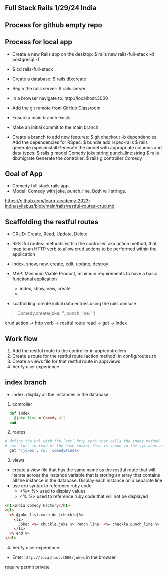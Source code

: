 ## Full Stack Rails 1/29/24 India

## Process for github empty repo

## Process for local app
- Create a new Rails app on the desktop: $ rails new rails-full-stack -d postgresql -T
- $ cd rails-full-stack
- Create a database: $ rails db:create
- Begin the rails server: $ rails server
- In a browser navigate to: http://localhost:3000
- Add the git remote from GitHub Classroom
- Ensure a main branch exists
- Make an initial commit to the main branch

- Create a branch to add new features: $ git checkout -b dependencies
Add the dependencies for RSpec:
$ bundle add rspec-rails
$ rails generate rspec:install
Generate the model with appropriate columns and data types: $ rails g model Comedy joke:string punch_line:string
$ rails db:migrate
Generate the controller: $ rails g controller Comedy

## Goal of App
- Comedy full stack rails app
- Model: Comedy with joke, punch_line. Both will strings.

https://github.com/learn-academy-2023-india/syllabus/blob/main/rails/restful-routes-crud.md

## Scaffolding the restful routes
- CRUD: Create, Read, Update, Delete
- RESTful routes: methods within the controller, aka action method, that map to an HTTP verb to allow crud actions to be performed within the application
- index, show, new, create, edit, update, destroy

- MVP: Minimum Viable Product, minimum requirements to have a basic functional application
    - index, show, new, create
    - 
- scaffolding: create initial data entries using the rails console
> Comedy.create(joke: '', punch_line: '')

crud action -> http verb -> restful route
read -> get -> index

## Work flow
1. Add the restful route to the controller in app/controllers
2. Create a route for the restful route (action method) in config/routes.rb
3. Create a views file for that restful route in app/views
4. Verify user experience

## index branch
- index: display all the instances in the database

1. controller
```rb
  def index
    @joke_list = Comedy.all
  end
```
2. routes
```rb
# define the url with the `get` http verb that calls the index method
# use `to:` instead of the hash rocket that is shown in the syllabus and ensure the url has a `/`
  get '/jokes', to: 'comedy#index' 
```
3. views
- create a view file that has the same name as the restful route that will iterate across the instance variable that is storing an array that contains all the instance in the database. Display each instance on a separate line
- use erb syntax to reference ruby code 
    - <%= %> used to display values
    - <% %> used to reference ruby code that will not be displayed

```html
<h1>India Comedy Factory</h1>
<ul>
  <% @joke_list.each do |chuckle|%>
    <li>
      Joke: <%= chuckle.joke %> Punch line: <%= chuckle.punch_line %>
    </li>
  <% end %>
</ul>
```
4. Verify user experience:
- Enter `http://localhost:3000/jokes` in the browser

require
permit
private